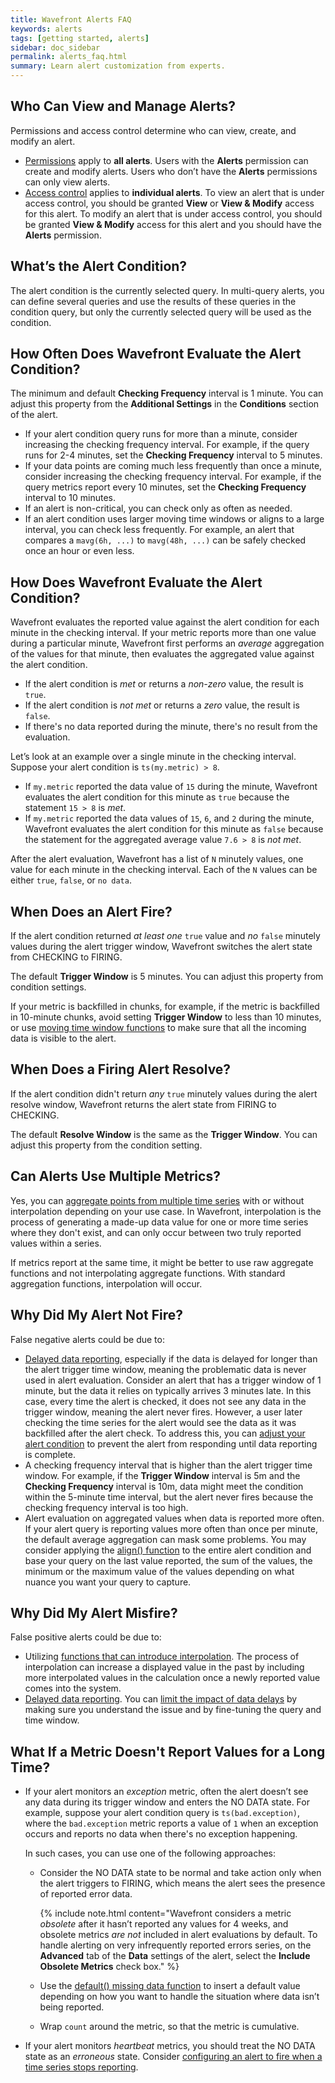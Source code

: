```yaml
---
title: Wavefront Alerts FAQ
keywords: alerts
tags: [getting started, alerts]
sidebar: doc_sidebar
permalink: alerts_faq.html
summary: Learn alert customization from experts.
---
```

## Who Can View and Manage Alerts?
Permissions and access control determine who can view, create, and modify an alert.
  * [Permissions](permissions_overview.html) apply to **all alerts**. Users with the **Alerts** permission can create and modify alerts. Users who don’t have the **Alerts** permissions can only view alerts.
  *	[Access control](access.html) applies to **individual alerts**. To view an alert that is under access control, you should be granted **View** or **View & Modify** access for this alert. To modify an alert that is under access control, you should be granted **View & Modify** access for this alert and you should have the **Alerts** permission.
  
## What’s the Alert Condition?
The alert condition is the currently selected query. In multi-query alerts, you can define several queries and use the results of these queries in the condition query, but only the currently selected query will be used as the condition. 

## How Often Does Wavefront Evaluate the Alert Condition?
The minimum and default **Checking Frequency** interval is 1 minute. You can adjust this property from the **Additional Settings** in the **Conditions** section of the alert.

  * If your alert condition query runs for more than a minute, consider increasing the checking frequency interval. For example, if the query runs for 2-4 minutes, set the **Checking Frequency** interval to 5 minutes.
  * If your data points are coming much less frequently than once a minute, consider increasing the checking frequency interval. For example, if the query metrics report every 10 minutes, set the **Checking Frequency** interval to 10 minutes.
  * If an alert is non-critical, you can check only as often as needed.
  * If an alert condition uses larger moving time windows or aligns to a large interval, you can check less frequently. For example, an alert that compares a `mavg(6h, ...)` to `mavg(48h, ...)` can be safely checked once an hour or even less.

## How Does Wavefront Evaluate the Alert Condition?
Wavefront evaluates the reported value against the alert condition for each minute in the checking interval. If your metric reports more than one value during a particular minute, Wavefront first performs an *average* aggregation of the values for that minute, then evaluates the aggregated value against the alert condition.

* If the alert condition is *met* or returns a *non-zero* value, the result is `true`.
* If the alert condition is *not met* or returns a *zero* value, the result is `false`.
* If there's no data reported during the minute, there's no result from the evaluation.

Let’s look at an example over a single minute in the checking interval. Suppose your alert condition is `ts(my.metric) > 8`.

* If `my.metric` reported the data value of `15` during the minute, Wavefront evaluates the alert condition for this minute as `true` because the statement `15 > 8` is *met*.
* If `my.metric` reported the data values of `15`, `6`, and `2` during the minute, Wavefront evaluates the alert condition for this minute as `false` because the statement for the aggregated average value `7.6 > 8` is *not met*.
  
After the alert evaluation, Wavefront has a list of `N` minutely values, one value for each minute in the checking interval. Each of the `N` values can be either `true`, `false`, or `no data`.
  
## When Does an Alert Fire?
If the alert condition returned *at least one* `true` value and *no* `false` minutely values during the alert trigger window, Wavefront switches the alert state from CHECKING to FIRING. 

The default **Trigger Window** is 5 minutes. You can adjust this property from condition settings.

If your metric is backfilled in chunks, for example, if the metric is backfilled in 10-minute chunks, avoid setting **Trigger Window** to less than 10 minutes, or use [moving time window functions](query_language_reference.html#moving-window-time-functions) to make sure that all the incoming data is visible to the alert.

## When Does a Firing Alert Resolve?
If the alert condition didn't return *any* `true` minutely values during the alert resolve window, Wavefront returns the alert state from FIRING to CHECKING.

The default **Resolve Window** is the same as the **Trigger Window**. You can adjust this property from the condition setting.

## Can Alerts Use Multiple Metrics?
Yes, you can [aggregate points from multiple time series](query_language_aggregate_functions.html) with or without interpolation depending on your use case. In Wavefront, interpolation is the process of generating a made-up data value for one or more time series where they don't exist, and can only occur between two truly reported values within a series.

If metrics report at the same time, it might be better to use raw aggregate functions and not interpolating aggregate functions. With standard aggregation functions, interpolation will occur.

## Why Did My Alert Not Fire?
False negative alerts could be due to:
  * [Delayed data reporting](alerts_delayed_data.html#check-for-a-data-delay), especially if the data is delayed for longer than the alert trigger time window, meaning the problematic data is never used in alert evaluation. Consider an alert that has a trigger window of 1 minute, but the data it relies on typically arrives 3 minutes late. In this case, every time the alert is checked, it does not see any data in the trigger window, meaning the alert never fires. However, a user later checking the time series for the alert would see the data as it was backfilled after the alert check. To address this, you can [adjust your alert condition](alerts_delayed_data.html#minimize-the-impact-of-data-delays-on-alerts) to prevent the alert from responding until data reporting is complete.
  * A checking frequency interval that is higher than the alert trigger time window. For example, if the **Trigger Window** interval is 5m and the **Checking Frequency** interval is 10m, data might meet the condition within the 5-minute time interval, but the alert never fires because the checking frequency interval is too high.
  * Alert evaluation on aggregated values when data is reported more often. If your alert query is reporting values more often than once per minute, the default average aggregation can mask some problems. You may consider applying the [align() function](ts_align.html) to the entire alert condition and base your query on the last value reported, the sum of the values, the minimum or the maximum value of the values depending on what nuance you want your query to capture.

## Why Did My Alert Misfire?
False positive alerts could be due to:
  * Utilizing [functions that can introduce interpolation](query_language_discrete_continuous.html#functions-that-use-interpolation-to-create-continuous-data). The process of interpolation can increase a displayed value in the past by including more interpolated values in the calculation once a newly reported value comes into the system.
  * [Delayed data reporting](alerts_delayed_data.html#check-for-a-data-delay). You can [limit the impact of data delays](alerts_delayed_data.html) by making sure you understand the issue and by fine-tuning the query and time window.

## What If a Metric Doesn't Report Values for a Long Time?

* If your alert monitors an *exception* metric, often the alert doesn’t see any data during its trigger window and enters the NO DATA state. For example, suppose your alert condition query is `ts(bad.exception)`, where the `bad.exception` metric reports a value of `1` when an exception occurs and reports no data when there's no exception happening.

  In such cases, you can use one of the following approaches:
  * Consider the NO DATA state to be normal and take action only when the alert triggers to FIRING, which means the alert sees the presence of reported error data.
  
    {% include note.html content="Wavefront considers a metric *obsolete* after it hasn’t reported any values for 4 weeks, and obsolete metrics *are not* included in alert evaluations by default. To handle alerting on very infrequently reported errors series, on the **Advanced** tab of the **Data** settings of the alert, select the **Include Obsolete Metrics** check box." %}
  * Use the [default() missing data function](ts_default.html) to insert a default value depending on how you want to handle the situation where data isn’t being reported.
  * Wrap `count` around the metric, so that the metric is cumulative.

* If your alert monitors *heartbeat* metrics, you should treat the NO DATA state as an *erroneous* state. Consider [configuring an alert to fire when a time series stops reporting](alerts_missing_data.html).

